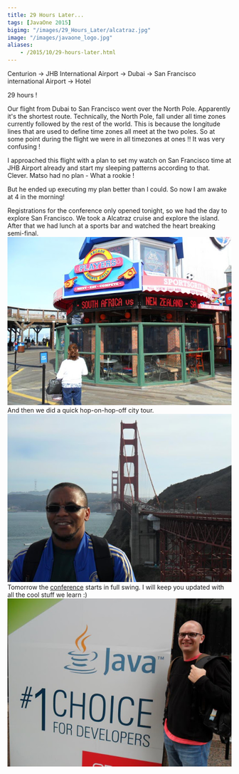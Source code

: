 ```yaml
---
title: 29 Hours Later...
tags: [JavaOne 2015]
bigimg: "/images/29_Hours_Later/alcatraz.jpg"
image: "/images/javaone_logo.jpg"
aliases:
    - /2015/10/29-hours-later.html
---
```

Centurion -> JHB International Airport -> Dubai -> San Francisco international Airport -> Hotel

29 hours !

Our flight from Dubai to San Francisco went over the North Pole. Apparently it's the shortest route.
Technically, the North Pole, fall under all time zones currently followed by the rest of the world. This is because the longitude lines that are used to define time zones all meet at the two poles.
So at some point during the flight we were in all timezones at ones !! It was very confusing !

I approached this flight with a plan to set my watch on San Francisco time at JHB Airport already and start my sleeping patterns according to that. Clever.
Matso had no plan - What a rookie !

But he ended up executing my plan better than I could. So now I am awake at 4 in the morning!

Registrations for the conference only opened tonight, so we had the day to explore San Francisco.
We took a Alcatraz cruise and explore the island.
After that we had lunch at a sports bar and watched the heart breaking semi-final.
![semi-final](/images/29_Hours_Later/semifinal.jpg)
And then we did a quick hop-on-hop-off city tour.
![golden_gate](/images/29_Hours_Later/golden_gate.jpg)
Tomorrow the [conference](https://events.rainfocus.com/oow15/catalog/oracle.jsp?event=javaone&search.event=javaoneEvent) starts in full swing. I will keep you updated with all the cool stuff we learn :)
![no_one](/images/29_Hours_Later/no_one.jpg)
